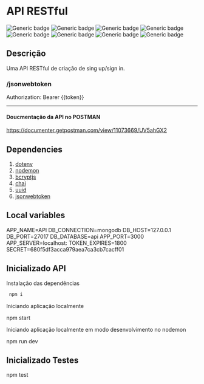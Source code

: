 # API RESTful

![Generic badge](https://img.shields.io/badge/api-1.0-purple.svg)
![Generic badge](https://img.shields.io/badge/nodemon-2.0.14-orange.svg)
![Generic badge](https://img.shields.io/badge/mongoose-6.0.11-green.svg)
![Generic badge](https://img.shields.io/badge/NodeJs-14.16.0-blue.svg)
![Generic badge](https://img.shields.io/badge/express-4.17.1-blue.svg)
![Generic badge](https://img.shields.io/badge/jsonwebtoken-8.5.1-red.svg)
![Generic badge](https://img.shields.io/badge/uuid-8.3.2-yellow.svg)
![Generic badge](https://img.shields.io/badge/bcryptjs-2.4.3-yellow.svg)

## Descrição
Uma API RESTful de criação de sing up/sign in.

### /jsonwebtoken
Authorization: Bearer {{token}}

---

#### Doucmentação da API no POSTMAN

https://documenter.getpostman.com/view/11073669/UV5ahGX2

## Dependencies
1. [dotenv](https://www.npmjs.com/package/dotenv)
2. [nodemon](https://www.npmjs.com/package/nodemon)
3. [bcryptjs](https://www.npmjs.com/package/bcryptjs)
4. [chai](https://www.npmjs.com/package/chai)
5. [uuid](https://www.npmjs.com/package/uuid)
6. [jsonwebtoken](https://www.npmjs.com/package/jsonwebtoken)

## Local variables


APP_NAME=API
DB_CONNECTION=mongodb
DB_HOST=127.0.0.1
DB_PORT=27017
DB_DATABASE=api
APP_PORT=3000
APP_SERVER=localhost:
TOKEN_EXPIRES=1800
SECRET=680f5df3acca979aea7ca3cb7cacff01


## Inicializado API

Instalação das dependências 

``` bash
 npm i
```

Iniciando aplicação localmente

npm start

Iniciando aplicação localmente em modo desenvolvimento no nodemon

npm run dev


## Inicializado Testes

npm test
